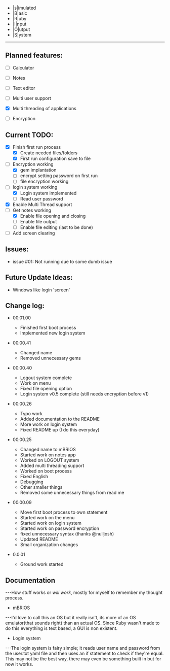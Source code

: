 + |s|imulated
+ |B|asic 
+ |R|uby
+ |I|nput
+ |O|utput
+ |S|ystem

-------------

Planned features:
-------------
- [ ] Calculator
- [ ] Notes
- [ ] Text editor
- [ ] Multi user support
- [x] Multi threading of applications 
- [ ] Encryption


Current TODO:
-------------
- [x] Finish first run process
	- [x] Create needed files/folders 
	- [x] First run configuration save to file 
- [ ] Encryption working
	- [x] gem implantation
	- [ ] encrypt setting password on first run
	- [ ] file encryption working 
- [ ] login system working
	- [x] Login system implemented 
	- [ ] Read user password 
- [x] Enable Multi Thread support
- [ ] Get notes working
	- [x] Enable file opening and closing 
	- [ ] Enable file output
	- [ ] Enable file editing (last to be done)
- [ ] Add screen clearing

Issues:
-------------
+ issue #01: Not running due to some dumb issue
 
Future Update Ideas:
-------------
+ Windows like login 'screen' 


Change log:
-------------
+ 00.01.00
	+ Finished first boot process
	+ Implemented new login system 
+ 00.00.41 
	+ Changed name 
	+ Removed unnecessary gems
+ 00.00.40
	+ Logout system complete 
	+ Work on menu
	+ Fixed file opening option 
	+ Login system v0.5 complete (still needs encryption before v1)
+ 00.00.26
	+ Typo work 
	+ Added documentation to the README
	+ More work on login system
	+ Fixed README up (I do this everyday)
+ 00.00.25
	+ Changed name to mBRIOS
	+ Started work on notes app
	+ Worked on LOGOUT system
	+ Added multi threading support 
	+ Worked on boot process 
	+ Fixed English
	+ Debugging 
	+ Other smaller things
	+ Removed some unnecessary things from read me
+ 00.00.09
	+ Move first boot process to own statement 
	+ Started work on the menu
	+ Started work on login system 
	+ Started work on password encryption 
	+ fixed unnecessary syntax (thanks @nulljosh)
	+ Updated README 
	+ Small organization changes
	
+ 0.0.01
	+ Ground work started 

Documentation 
-------------
---How stuff works or *will* *work*, mostly for myself to remember my thought process.
+ mBRIOS

---I'd love to call this an OS but it really isn't, its more of an OS emulator(that sounds right) than an actual OS. Since Ruby wasn't made to do this everything is text based, a GUI is non existent.  


+ Login system 

---The login system is fairy simple; it reads user name and password from the user.txt yaml file and then uses an if statement to check if they're equal. This may not be the best way, there may even be something built in but for now it works.






